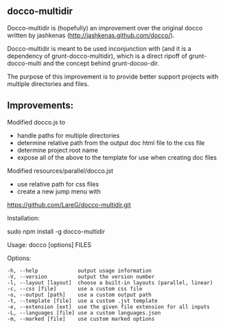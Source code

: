 ## docco-multidir

Docco-multidir is (hopefully) an improvement over the original docco written by jashkenas (http://jashkenas.github.com/docco/).

Docco-multidir is meant to be used inconjunction with (and it is a dependency of grunt-docco-multidir), which is a direct ripoff of grunt-docco-multi and the concept behind grunt-docoo-dir.

The purpose of this improvement is to provide better support projects with multiple directories and files.

## Improvements:

Modified docco.js to
* handle paths for multiple directories
* determine relative path from the output doc html file to the css file 
* determine project root name
* expose all of the above to the template for use when creating doc files

Modified resources/parallel/docco.jst
* use relative path for css files
* create a new jump menu with 



https://github.com/LareG/docco-multidir.git


Installation:

  sudo npm install -g docco-multidir




Usage: docco [options] FILES

  Options:

    -h, --help             output usage information
    -V, --version          output the version number
    -l, --layout [layout]  choose a built-in layouts (parallel, linear)
    -c, --css [file]       use a custom css file
    -o, --output [path]    use a custom output path
    -t, --template [file]  use a custom .jst template
    -e, --extension [ext]  use the given file extension for all inputs
    -L, --languages [file] use a custom languages.json
    -m, --marked [file]    use custom marked options

